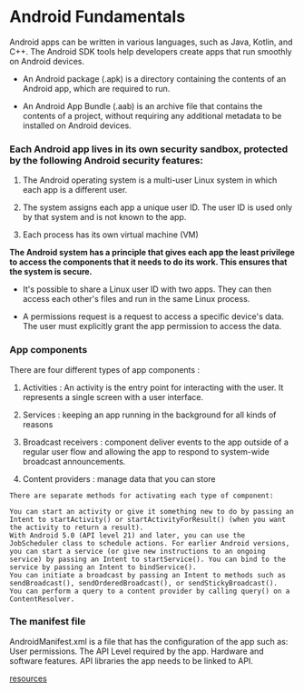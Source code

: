 # Android Fundamentals

Android apps can be written in various languages, such as Java, Kotlin, and C++. The Android SDK tools help developers create apps that run smoothly on Android devices.

* An Android package (.apk) is a directory containing the contents of an Android app, which are required to run.

* An Android App Bundle (.aab) is an archive file that contains the contents of a project, without requiring any additional metadata to be installed on Android devices.

### Each Android app lives in its own security sandbox, protected by the following Android security features:

1. The Android operating system is a multi-user Linux system in which each app is a different user.


2. The system assigns each app a unique user ID. The user ID is used only by that system and is not known to the app.

3. Each process has its own virtual machine (VM)

**The Android system has a principle that gives each app the least privilege to access the components that it needs to do its work. This ensures that the system is secure.**

* It's possible to share a Linux user ID with two apps. They can then access each other's files and run in the same Linux process.

* A permissions request is a request to access a specific device's data. The user must explicitly grant the app permission to access the data.

### App components

There are four different types of app components :

1. Activities : An activity is the entry point for interacting with the user. It represents a single screen with a user interface.

2. Services : keeping an app running in the background for all kinds of reasons

3. Broadcast receivers : component deliver events to the app outside of a regular user flow and allowing the app to respond to system-wide broadcast announcements.

4. Content providers : manage data that you can store

```
There are separate methods for activating each type of component:

You can start an activity or give it something new to do by passing an Intent to startActivity() or startActivityForResult() (when you want the activity to return a result).
With Android 5.0 (API level 21) and later, you can use the JobScheduler class to schedule actions. For earlier Android versions, you can start a service (or give new instructions to an ongoing service) by passing an Intent to startService(). You can bind to the service by passing an Intent to bindService().
You can initiate a broadcast by passing an Intent to methods such as sendBroadcast(), sendOrderedBroadcast(), or sendStickyBroadcast().
You can perform a query to a content provider by calling query() on a ContentResolver.
```

### The manifest file

AndroidManifest.xml is a file that has the configuration of the app such as:
User permissions.
The API Level required by the app.
Hardware and software features.
API libraries the app needs to be linked to API.

[resources](https://developer.android.com/guide/components/fundamentals)


